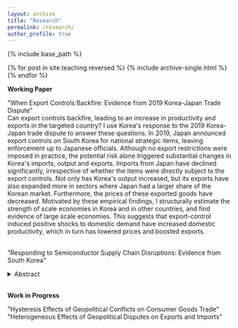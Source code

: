 ```yaml
---
layout: archive
title: "Research"
permalink: /research/
author_profile: true
---
```


{% include base_path %}

{% for post in site.teaching reversed %}
  {% include archive-single.html %}
{% endfor %}

**Working Paper**<br>
<div style="margin-bottom: 1px;"></div>
<span class="indent">"When Export Controls Backfire: Evidence from 2019 Korea-Japan Trade Dispute"</span><br>
<div class="abstract">
  Can export controls backfire, leading to an increase in productivity and exports in the targeted country? I use Korea's response to the 2019 Korea-Japan trade dispute to answer these questions. In 2019, Japan announced export controls on South Korea for national strategic items, leaving enforcement up to Japanese officials. Although no export restrictions were imposed in practice, the potential risk alone triggered substantial changes in Korea's imports, output and exports. Imports from Japan have declined significantly, irrespective of whether the items were directly subject to the export controls. Not only has Korea's output increased, but its exports have also expanded more in sectors where Japan had a larger share of the Korean market. Furthermore, the prices of these exported goods have decreased. Motivated by these empirical findings, I structurally estimate the strength of scale economies in Korea and in other countries, and find evidence of large scale economies. This suggests that export-control induced positive shocks to domestic demand have increased domestic productivity, which in turn has lowered prices and boosted exports.</div><br>
  
<span class="indent">"Responding to Semiconductor Supply Chain Disruptions: Evidence from South Korea"</span><br>
<details>
  <summary style="font-size: 0.9rem;">Abstract</summary>
  <p class="abstract">
    How might semiconductor producers respond to the possibility of restricted access to key imported intermediate goods? And how might this response vary across inputs? I use the response from Korean semiconductor producers amid the 2019 Korea-Japan political dispute to answer these questions. In July 2019, Japan announced potential export controls on South Korea for three key semiconductor inputs, leaving implementation to Japanese officials. Although no export restrictions were applied in practice, the announcement itself triggered uncertainty over the global supply chain, leading to drastically different responses from Korean producers across the three targeted inputs. I present a model featuring two adjustment margins&mdash;inventories and global sourcing decisions&mdash;with heterogeneity across inputs in the initial share of sourcing from Japan. I show that the calibrated model matches the heterogeneous patterns across the three inputs, suggesting that these two adjustment margins played an important role in practice. Using the model, I also solve for how Korean producers would have responded had Japan extended its export controls to other key semiconductor inputs. These counterfactual responses align with actual responses, indicating that semiconductor producers feared an extension of Japanese export controls.
  </p>
</details>
<br>


**Work in Progress**<br>
<div style="margin-bottom: 1px;"></div>
<span class="indent">"Hysteresis Effects of Geopolitical Conflicts on Consumer Goods Trade"</span><br>
<span class="indent">"Heterogeneous Effects of Geopolitical Disputes on Exports and Imports"</span><br>


